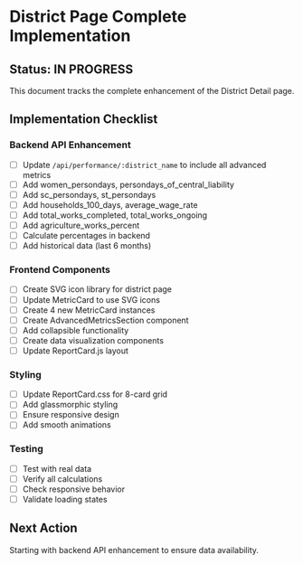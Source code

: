 # District Page Complete Implementation

## Status: IN PROGRESS

This document tracks the complete enhancement of the District Detail page.

## Implementation Checklist

### Backend API Enhancement
- [ ] Update `/api/performance/:district_name` to include all advanced metrics
- [ ] Add women_persondays, persondays_of_central_liability
- [ ] Add sc_persondays, st_persondays  
- [ ] Add households_100_days, average_wage_rate
- [ ] Add total_works_completed, total_works_ongoing
- [ ] Add agriculture_works_percent
- [ ] Calculate percentages in backend
- [ ] Add historical data (last 6 months)

### Frontend Components
- [ ] Create SVG icon library for district page
- [ ] Update MetricCard to use SVG icons
- [ ] Create 4 new MetricCard instances
- [ ] Create AdvancedMetricsSection component
- [ ] Add collapsible functionality
- [ ] Create data visualization components
- [ ] Update ReportCard.js layout

### Styling
- [ ] Update ReportCard.css for 8-card grid
- [ ] Add glassmorphic styling
- [ ] Ensure responsive design
- [ ] Add smooth animations

### Testing
- [ ] Test with real data
- [ ] Verify all calculations
- [ ] Check responsive behavior
- [ ] Validate loading states

## Next Action
Starting with backend API enhancement to ensure data availability.
